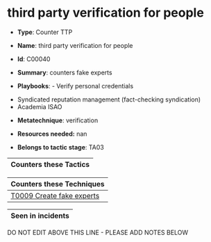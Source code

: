 # third party verification for people

* **Type**: Counter TTP

* **Name**: third party verification for people

* **Id**: C00040

* **Summary**: counters fake experts

* **Playbooks**: - Verify personal credentials 
- Syndicated reputation management (fact-checking syndication) 
- Academia ISAO

* **Metatechnique**: verification

* **Resources needed:** nan

* **Belongs to tactic stage**: TA03


| Counters these Tactics |
| ---------------------- |



| Counters these Techniques |
| ------------------------- |
| [T0009 Create fake experts](../techniques/T0009.md) |



| Seen in incidents |
| ----------------- |


DO NOT EDIT ABOVE THIS LINE - PLEASE ADD NOTES BELOW